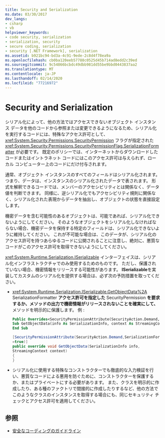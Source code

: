 ```yaml
---
title: Security and Serialization
ms.date: 03/30/2017
dev_langs:
- csharp
- vb
helpviewer_keywords:
- code security, serialization
- serialization, security
- secure coding, serialization
- security [.NET Framework], serialization
ms.assetid: b921bc94-bd3a-4c91-9ede-2c8d4f78ea9a
ms.openlocfilehash: cb0ba120eeb57788c0525d45b714ad8edd2c39ed
ms.sourcegitcommit: 9c54866bcbdc49dbb981dd55be9bbd0443837aa2
ms.translationtype: MT
ms.contentlocale: ja-JP
ms.lasthandoff: 02/14/2020
ms.locfileid: "77216972"
---
```

# <a name="security-and-serialization"></a>Security and Serialization
シリアル化によって、他の方法ではアクセスできないオブジェクト インスタンス データを他のコードから参照または変更できるようになるため、シリアル化を実行するコードには、特殊なアクセス許可として、 <xref:System.Security.Permissions.SecurityPermission> フラグが指定された <xref:System.Security.Permissions.SecurityPermissionFlag.SerializationFormatter> が必要です。 既定のポリシーでは、インターネットからダウンロードしたコードまたはイントラネット コードにはこのアクセス許可は与えられず、ローカル コンピューター上のコードにだけ付与されます。  
  
 通常、オブジェクト インスタンスのすべてのフィールドはシリアル化されます。つまり、データは、インスタンスのシリアル化されたデータで表されます。 形式を解釈できるコードでは、メンバーのアクセシビリティとは関係なく、データ値を判断できます。 同様に、逆シリアル化でもアクセシビリティ規則に関係なく、シリアル化された表現からデータを抽出し、オブジェクトの状態を直接設定します。  
  
 機密データを含む可能性のあるオブジェクトは、可能であれば、シリアル化できないようにしてください。 そのようなオブジェクトをシリアル化しなければならない場合、機密データを保持する特定のフィールドは、シリアル化できないように維持してください。 これが不可能な場合は、このデータが、シリアル化のアクセス許可を持つあらゆるコードに公開されることに注意し、絶対に、悪質なコードがこのアクセス許可を取得できないようにしてください。  
  
 <xref:System.Runtime.Serialization.ISerializable> インターフェイスは、シリアル化インフラストラクチャでのみ使用するためのものです。 ただし、保護されていない場合、機密情報をリリースする可能性があります。 **ISerializable**を実装してカスタムのシリアル化を提供する場合は、必ず次の予防措置を取ってください。  
  
- <xref:System.Runtime.Serialization.ISerializable.GetObjectData%2A> SerializationFormatter **アクセス許可を指定した** SecurityPermission **を要求するか、メソッドの出力で機密情報がリリースされないことを確実にして、** メソッドを明示的に保護します。 例 :  
  
    ```vb  
    Public Overrides<SecurityPermissionAttribute(SecurityAction.Demand, SerializationFormatter := True)>  _  
    Sub GetObjectData(info As SerializationInfo, context As StreamingContext)  
    End Sub  
    ```  
  
    ```csharp  
    [SecurityPermissionAttribute(SecurityAction.Demand,SerializationFormatter   
    =true)]  
    public override void GetObjectData(SerializationInfo info,   
    StreamingContext context)  
    {  
    }  
    ```  
  
- シリアル化に使用する特殊なコンストラクターでも徹底的な入力検証を行い、悪質なコードによる悪用を防ぐために、コンストラクターを保護するか、またはプライベートにする必要があります。 また、クラスを明示的に作成したり、ある種のファクトリで間接的に作成したりするなど、他の方法でこのようなクラスのインスタンスを取得する場合にも、同じセキュリティ チェックとアクセス許可を適用してください。  
  
## <a name="see-also"></a>参照

- [安全なコーディングのガイドライン](../../standard/security/secure-coding-guidelines.md)
